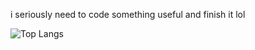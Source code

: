 i seriously need to code something useful and finish it lol

![Top Langs](https://github-readme-stats.vercel.app/api/top-langs/?username=gato741&langs_count=6&theme=calm)